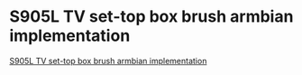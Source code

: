 # S905L TV set-top box brush armbian implementation
[S905L TV set-top box brush armbian implementation](https://aiwithcloud.com/2022/09/15/s905l_tv_set_top_box_brush_armbian_implementation/)